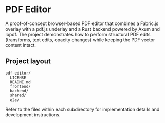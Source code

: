 # PDF Editor

A proof-of-concept browser-based PDF editor that combines a Fabric.js overlay with a pdf.js underlay and a Rust backend powered by Axum and lopdf. The project demonstrates how to perform structural PDF edits (transforms, text edits, opacity changes) while keeping the PDF vector content intact.

## Project layout

```
pdf-editor/
  LICENSE
  README.md
  frontend/
  backend/
  shared/
  e2e/
```

Refer to the files within each subdirectory for implementation details and development instructions.

